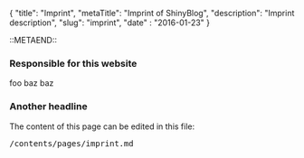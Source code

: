 {
    "title": "Imprint",
    "metaTitle": "Imprint of ShinyBlog",
    "description": "Imprint description",
    "slug": "imprint",
    "date" : "2016-01-23"
}

::METAEND::

### Responsible for this website

foo baz baz

### Another headline

The content of this page can be edited in this file:

<pre>/contents/pages/imprint.md</pre>

